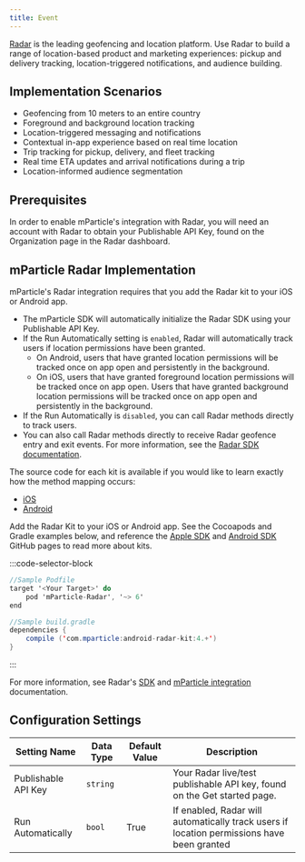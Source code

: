 ```yaml
---
title: Event
---
```


[Radar](https://radar.com) is the leading geofencing and location platform. Use Radar to build a range of location-based product and marketing experiences: pickup and delivery tracking, location-triggered notifications, and audience building.

## Implementation Scenarios

* Geofencing from 10 meters to an entire country
* Foreground and background location tracking
* Location-triggered messaging and notifications
* Contextual in-app experience based on real time location
* Trip tracking for pickup, delivery, and fleet tracking
* Real time ETA updates and arrival notifications during a trip
* Location-informed audience segmentation

## Prerequisites

In order to enable mParticle's integration with Radar, you will need an account with Radar to obtain your Publishable API Key, found on the Organization page in the Radar dashboard.

## mParticle Radar Implementation

mParticle's Radar integration requires that you add the Radar kit to your iOS or Android app.  

* The mParticle SDK will automatically initialize the Radar SDK using your Publishable API Key.
* If the Run Automatically setting is `enabled`, Radar will automatically track users if location permissions have been granted.
  * On Android, users that have granted location permissions will be tracked once on app open and persistently in the background.
  * On iOS, users that have granted foreground location permissions will be tracked once on app open. Users that have granted background location permissions will be tracked once on app open and persistently in the background.
* If the Run Automatically is `disabled`, you can call Radar methods directly to track users.
* You can also call Radar methods directly to receive Radar geofence entry and exit events.  For more information, see the [Radar SDK documentation](https://radar.com/documentation/sdk).

The source code for each kit is available if you would like to learn exactly how the method mapping occurs:

- [iOS](https://github.com/mparticle-integrations/mparticle-apple-integration-Radar)
- [Android](https://github.com/mparticle-integrations/mparticle-android-integration-Radar)

Add the Radar Kit to your iOS or Android app. See the Cocoapods and Gradle examples below, and reference the [Apple SDK](https://github.com/mParticle/mparticle-apple-sdk) and [Android SDK](https://github.com/mParticle/mparticle-android-sdk) GitHub pages to read more about kits.

:::code-selector-block
~~~objectivec
//Sample Podfile
target '<Your Target>' do
    pod 'mParticle-Radar', '~> 6'
end
~~~

~~~java
//Sample build.gradle
dependencies {
    compile ('com.mparticle:android-radar-kit:4.+')
}
~~~   
:::

For more information, see Radar's [SDK](https://radar.com/documentation/sdk) and [mParticle integration](https://radar.com/documentation/integrations#event-integrations-mparticle-kit) documentation.

## Configuration Settings

| Setting Name |  Data Type    | Default Value  | Description |
| ---|---|---|---|
| Publishable API Key | `string` | <unset> | Your Radar live/test publishable API key, found on the Get started page. |
| Run Automatically | `bool` | True | If enabled, Radar will automatically track users if location permissions have been granted |
